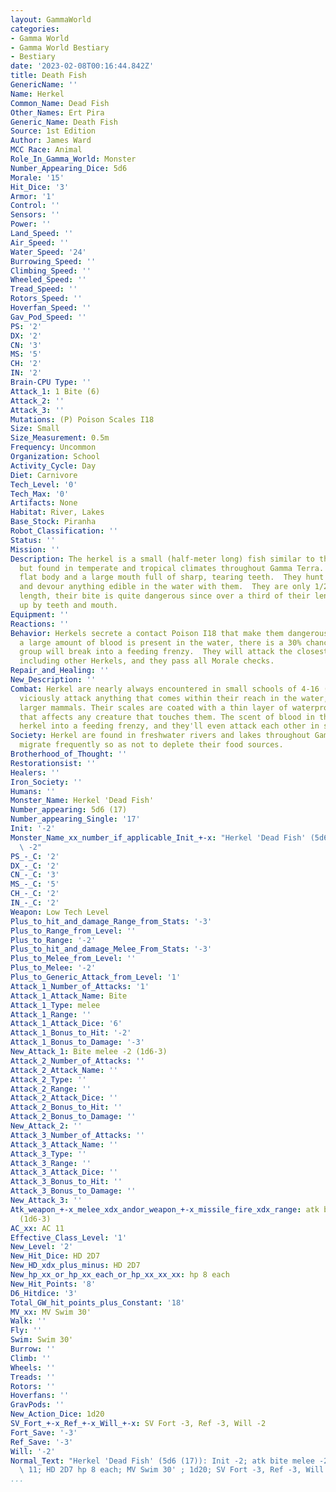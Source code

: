 ```yaml
---
layout: GammaWorld
categories:
- Gamma World
- Gamma World Bestiary
- Bestiary
date: '2023-02-08T00:16:44.842Z'
title: Death Fish
GenericName: ''
Name: Herkel
Common_Name: Dead Fish
Other_Names: Ert Pira
Generic_Name: Death Fish
Source: 1st Edition
Author: James Ward
MCC Race: Animal
Role_In_Gamma_World: Monster
Number_Appearing_Dice: 5d6
Morale: '15'
Hit_Dice: '3'
Armor: '1'
Control: ''
Sensors: ''
Power: ''
Land_Speed: ''
Air_Speed: ''
Water_Speed: '24'
Burrowing_Speed: ''
Climbing_Speed: ''
Wheeled_Speed: ''
Tread_Speed: ''
Rotors_Speed: ''
Hoverfan_Speed: ''
Gav_Pod_Speed: ''
PS: '2'
DX: '2'
CN: '3'
MS: '5'
CH: '2'
IN: '2'
Brain-CPU Type: ''
Attack_1: 1 Bite (6)
Attack_2: ''
Attack_3: ''
Mutations: (P) Poison Scales I18
Size: Small
Size_Measurement: 0.5m
Frequency: Uncommon
Organization: School
Activity_Cycle: Day
Diet: Carnivore
Tech_Level: '0'
Tech_Max: '0'
Artifacts: None
Habitat: River, Lakes
Base_Stock: Piranha
Robot_Classification: ''
Status: ''
Mission: ''
Description: The herkel is a small (half-meter long) fish similar to the piranha,
  but found in temperate and tropical climates throughout Gamma Terra. It has a relatively
  flat body and a large mouth full of sharp, tearing teeth.  They hunt in schools
  and devour anything edible in the water with them.  They are only 1/2 a meter in
  length, their bite is quite dangerous since over a third of their length is taken
  up by teeth and mouth.
Equipment: ''
Reactions: ''
Behavior: Herkels secrete a contact Poison I18 that make them dangerous to touch.  If
  a large amount of blood is present in the water, there is a 30% chance that the
  group will break into a feeding frenzy.  They will attack the closest living creature,
  including other Herkels, and they pass all Morale checks.
Repair_and_Healing: ''
New_Description: ''
Combat: Herkel are nearly always encountered in small schools of 4-16 (4d4). They
  viciously attack anything that comes within their reach in the water, particularly
  larger mammals. Their scales are coated with a thin layer of waterproof neurotoxin
  that affects any creature that touches them. The scent of blood in the water drives
  herkel into a feeding frenzy, and they'll even attack each other in such cases.
Society: Herkel are found in freshwater rivers and lakes throughout Gamma Terra. They
  migrate frequently so as not to deplete their food sources.
Brotherhood_of_Thought: ''
Restorationsist: ''
Healers: ''
Iron_Society: ''
Humans: ''
Monster_Name: Herkel 'Dead Fish'
Number_appearing: 5d6 (17)
Number_appearing_Single: '17'
Init: '-2'
Monster_Name_xx_number_if_applicable_Init_+-x: "Herkel 'Dead Fish' (5d6 (17)): Init\
  \ -2"
PS_-_C: '2'
DX_-_C: '2'
CN_-_C: '3'
MS_-_C: '5'
CH_-_C: '2'
IN_-_C: '2'
Weapon: Low Tech Level
Plus_to_hit_and_damage_Range_from_Stats: '-3'
Plus_to_Range_from_Level: ''
Plus_to_Range: '-2'
Plus_to_hit_and_damage_Melee_From_Stats: '-3'
Plus_to_Melee_from_Level: ''
Plus_to_Melee: '-2'
Plus_to_Generic_Attack_from_Level: '1'
Attack_1_Number_of_Attacks: '1'
Attack_1_Attack_Name: Bite
Attack_1_Type: melee
Attack_1_Range: ''
Attack_1_Attack_Dice: '6'
Attack_1_Bonus_to_Hit: '-2'
Attack_1_Bonus_to_Damage: '-3'
New_Attack_1: Bite melee -2 (1d6-3)
Attack_2_Number_of_Attacks: ''
Attack_2_Attack_Name: ''
Attack_2_Type: ''
Attack_2_Range: ''
Attack_2_Attack_Dice: ''
Attack_2_Bonus_to_Hit: ''
Attack_2_Bonus_to_Damage: ''
New_Attack_2: ''
Attack_3_Number_of_Attacks: ''
Attack_3_Attack_Name: ''
Attack_3_Type: ''
Attack_3_Range: ''
Attack_3_Attack_Dice: ''
Attack_3_Bonus_to_Hit: ''
Attack_3_Bonus_to_Damage: ''
New_Attack_3: ''
Atk_weapon_+-x_melee_xdx_andor_weapon_+-x_missile_fire_xdx_range: atk bite melee -2
  (1d6-3)
AC_xx: AC 11
Effective_Class_Level: '1'
New_Level: '2'
New_Hit_Dice: HD 2D7
New_HD_xdx_plus_minus: HD 2D7
New_hp_xx_or_hp_xx_each_or_hp_xx_xx_xx: hp 8 each
New_Hit_Points: '8'
D6_Hitdice: '3'
Total_GW_hit_points_plus_Constant: '18'
MV_xx: MV Swim 30'
Walk: ''
Fly: ''
Swim: Swim 30'
Burrow: ''
Climb: ''
Wheels: ''
Treads: ''
Rotors: ''
Hoverfans: ''
GravPods: ''
New_Action_Dice: 1d20
SV_Fort_+-x_Ref_+-x_Will_+-x: SV Fort -3, Ref -3, Will -2
Fort_Save: '-3'
Ref_Save: '-3'
Will: '-2'
Normal_Text: "Herkel 'Dead Fish' (5d6 (17)): Init -2; atk bite melee -2 (1d6-3); AC\
  \ 11; HD 2D7 hp 8 each; MV Swim 30' ; 1d20; SV Fort -3, Ref -3, Will -2"
...
```

